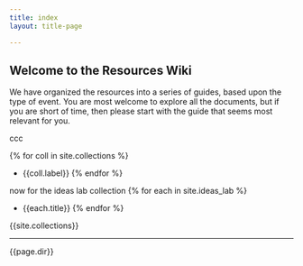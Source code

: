 ```yaml
---
title: index
layout: title-page

---
```

## Welcome to the Resources Wiki

We have organized the resources into a series of guides, based upon the type of event. You are most welcome to explore all the documents, but if you are short of time, then please start with the guide that seems most relevant for you.

ccc

{% for coll in site.collections %}
-  {{coll.label}}
{% endfor %}

now for the ideas lab collection
{% for each in site.ideas_lab %}
* {{each.title}}
{% endfor %}



{{site.collections}}


-----------
{{page.dir}}